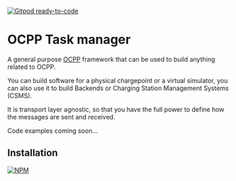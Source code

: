 [![Gitpod ready-to-code](https://img.shields.io/badge/Gitpod-ready--to--code-blue?logo=gitpod)](https://gitpod.io/#https://github.com/pSnehanshu/pointsim-ocpp-task-manager)

# OCPP Task manager

A general purpose [OCPP](https://www.openchargealliance.org/) framework 
that can be used to build anything related to OCPP.

You can build software for a physical chargepoint or a virtual simulator,
you can also use it to build Backends or Charging Station Management Systems (CSMS).

It is transport layer agnostic, so that you have the full power to define
how the messages are sent and received.

Code examples coming soon...

## Installation

[![NPM](https://nodei.co/npm/ocpp-task-manager.png?compact=true)](https://nodei.co/npm/ocpp-task-manager/)

